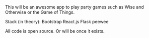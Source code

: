 This will be an awesome app to play party games such as Wise and Otherwise or the Game of Things.

Stack (in theory):
Bootstrap
React.js
Flask
peewee

All code is open source. Or will be once it exists.
